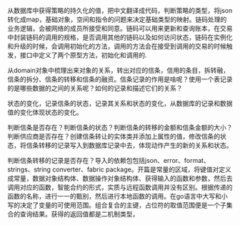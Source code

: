 从数据库中获得策略的持久化的值，把中文翻译成代码，判断策略的类型，将json转化成map，基础对象，空间和指令的问题来决定基础类型的映射。链码处理的业务逻辑，会被网络的成员所接受和同意。链码可以用来更新和查询账本，在交易中封装链码的调用的规格，是否调用其他的链码以及如何访问状态，链码在实例化和升级的时候，会调用初始化的方法，调用的方法会在接受到调用的交易的时候触发，接口中定义了两个原型方法，初始化和调用的.

从domain对象中梳理出来对象的关系，转出对应的信条，信用的条目，拆转融，信条的拆分、信条的转移和信条的融资。信条记录的作用是啥呢？使用一个表记录的是哪些数据的之间的关系呢？如何的记录和描述它们的关系？

状态的变化，记录信条的状态，记录其关系和状态的变化，从数据库的记录和数据值的变化体现状态的变化。

判断信条是否存在？判断信条的状态？判断信条的转移的金额和信条金额的大小？判断供应商是否存在？创建信条转让的实体类并添加上属性的值，修改信条的状态，将信条转移的记录写入到数据库记录中去，体现动作产生的新的关系和状态。

判断信条转移的记录是否存在？导入的依赖包包括json、error、format、strings、string converter、fabric package。开篇是常量的区域，将键值对定义成常量，数据对象结构体、数据操作对象结构体、获得输入的函数和参数，然后去调用对应的函数，智能合约的形式，实质与远程函数调用并没有区别。根据传递的函数的名称，进行一一的甄别，然后进行本地函数的调用。在go语言中大写和小写的决定了变量的可使用范围。组合复合的主键，占位符的取值范围便是一个子集合的查询结果。获得的返回值都是二机制类型，

